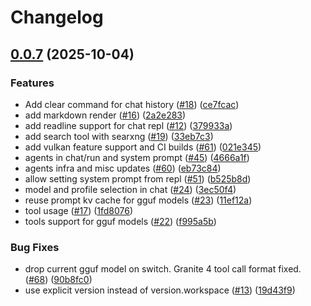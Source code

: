 # Changelog

## [0.0.7](https://github.com/codito/arey/compare/arey-v0.0.6...arey-v0.0.7) (2025-10-04)


### Features

* Add clear command for chat history ([#18](https://github.com/codito/arey/issues/18)) ([ce7fcac](https://github.com/codito/arey/commit/ce7fcaca319eee9c8ee01b187d0d3ed1479de8dc))
* add markdown render ([#16](https://github.com/codito/arey/issues/16)) ([2a2e283](https://github.com/codito/arey/commit/2a2e2837b541d1acf8f9a9040872ca0860faf9e7))
* add readline support for chat repl ([#12](https://github.com/codito/arey/issues/12)) ([379933a](https://github.com/codito/arey/commit/379933aaef15beb27b3af64fc2cdec9b1f4baeb1))
* add search tool with searxng ([#19](https://github.com/codito/arey/issues/19)) ([33eb7c3](https://github.com/codito/arey/commit/33eb7c3af52e6c3e3a28659283a3e6b45b8dd427))
* add vulkan feature support and CI builds ([#61](https://github.com/codito/arey/issues/61)) ([021e345](https://github.com/codito/arey/commit/021e3453251d1dc591c774798b048ecd0208a021))
* agents in chat/run and system prompt ([#45](https://github.com/codito/arey/issues/45)) ([4666a1f](https://github.com/codito/arey/commit/4666a1f5e33c56a74def56475cb97b30030f1661))
* agents infra and misc updates ([#60](https://github.com/codito/arey/issues/60)) ([eb73c84](https://github.com/codito/arey/commit/eb73c843894c6c4df2ad3d3a0fb91a26b4cf89e0))
* allow setting system prompt from repl ([#51](https://github.com/codito/arey/issues/51)) ([b525b8d](https://github.com/codito/arey/commit/b525b8dc5badc8701cba8858301bfefa8d9b364b))
* model and profile selection in chat ([#24](https://github.com/codito/arey/issues/24)) ([3ec50f4](https://github.com/codito/arey/commit/3ec50f4038f47014d91b8daed5626c4d5227b7d1))
* reuse prompt kv cache for gguf models ([#23](https://github.com/codito/arey/issues/23)) ([11ef12a](https://github.com/codito/arey/commit/11ef12a966ed5f4ee6f3c6ddb4fce16ba2efa382))
* tool usage ([#17](https://github.com/codito/arey/issues/17)) ([1fd8076](https://github.com/codito/arey/commit/1fd80760c273bb09c4536812790857ab36d4fa6c))
* tools support for gguf models ([#22](https://github.com/codito/arey/issues/22)) ([f995a5b](https://github.com/codito/arey/commit/f995a5b8f6a76c044e3e3f1f33c5ce1f493d4070))


### Bug Fixes

* drop current gguf model on switch. Granite 4 tool call format fixed. ([#68](https://github.com/codito/arey/issues/68)) ([90b8fc0](https://github.com/codito/arey/commit/90b8fc0078a0bfa747459016fead8063c4b72bbd))
* use explicit version instead of version.workspace ([#13](https://github.com/codito/arey/issues/13)) ([19d43f9](https://github.com/codito/arey/commit/19d43f91b669e6c7f68ae1f07f9bd4ae0ba86cb1))
